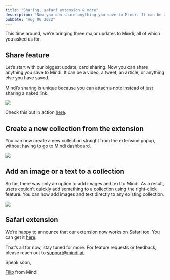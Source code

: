 ```yaml
---
title: "Sharing, safari extension & more"
description: "Now you can share anything you save to Mindi. It can be a video, a tweet, an article, or anything else you have saved."
pubDate: "Aug 06 2022"
---
```


This time around, we’re bringing three major updates to Mindi, all of which you asked us for.

## Share feature

Let’s start with our biggest update, card sharing. Now you can share anything you save to Mindi. It can be a video, a tweet, an article, or anything else you have saved.

Mindi’s sharing is unique because you can attach a note instead of just sharing a naked link. 

![](https://bucket.mlcdn.com/a/3732/3732146/images/cc5e0437fd67f93eeae80dcd9ce8ca5880a9b152.gif)

Check this out in action [here](https://at.mindi.ai/e/Tq7cgecxw5Rh).

## Create a new collection from the extension

You can now create a new collection straight from the extension popup, without having to go to Mindi dashboard.

![](https://bucket.mlcdn.com/a/3732/3732146/images/40bae316d22e8cf4204d0d348f37ba8c8839c73c.gif)

## Add an image or a text to a collection

So far, there was only an option to add images and text to Mindi. As a result, users couldn’t quickly add something to a collection using the right-click feature. You can now add images and text directly to any existing collection.

![](https://bucket.mlcdn.com/a/3732/3732146/images/549e6b16957dc7f7ef2eea86c0e6555388d29db1.gif)

## Safari extension

We’re happy to announce that our extension now works on Safari too. You can get it [here](https://apps.apple.com/de/app/mindi-for-safari/id1617041643?l=en).

That’s all for now, stay tuned for more. For feature requests or feedback, please reach out to [support@mindi.ai.](mailto:support@mindi.ai.)

Speak soon,

[Filip](https://twitter.com/@filipistyping) from Mindi